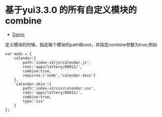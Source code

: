 # 基于yui3.3.0 的所有自定义模块的combine

- [Demo](http://taobao-wd.github.com/full-combine/demo.html)

定义模块的时候，指定每个模块的path和root，并指定combine参数为true,例如

	var mods = {
		calendar:{
			path:'index-v2/js/calendar.js',
			root:'apps/lottery/00012/',
			combine:true,
			requires:['node','calendar-skin']
		},
		'calendar-skin':{
			path:'index-v2/css/calendar.css',
			root:'apps/lottery/00012/',
			combine:true,
			type:'css'
		}
	};

